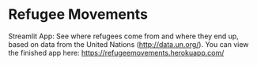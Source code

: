 # Refugee Movements

Streamlit App: See where refugees come from and where they end up, based on data from the United Nations (http://data.un.org/). 
You can view the finished app here: https://refugeemovements.herokuapp.com/
